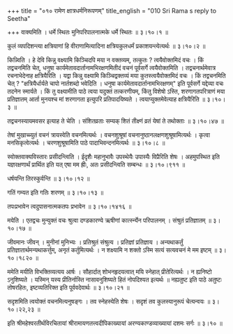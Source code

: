 +++
title = "०१० रामेण क्षात्रधर्मनिरूपणम्"
title_english = "010 Sri Rama s reply to Seetha"

+++
वाक्यमिति । धर्मे स्थितः मुनिपरिपालनात्मके धर्मे स्थितः  ॥  ३।१०।१  ॥   

  

कुलं व्यपदिशन्त्या क्षत्रियाणां हि वीराणामित्यादिना क्षत्रियकुलधर्मं प्रकाशयन्त्येत्यर्थः  ॥  ३।१०।२  ॥   

  

किन्न्विति । हे देवि किन्नु वक्ष्यामि किञ्चिदपि मया न वक्तव्यम्, तत्कुतः ? त्वयैवोक्तमिदं वचः । किं तद्वचनमिति चेत्, धनुषा कार्यमेतावदार्तानामभिरक्षणमितीदं वचनं पूर्वसर्गे त्वयैवोक्तमिति । तद्वचनार्थमेवात्र रचनाभेदेनाह क्षत्रियैरिति । यद्वा किन्नु वक्ष्यामि किञ्चिद्वक्तव्यं मया कुतस्त्वयैवोक्तमिदं वचः । किं तद्वचनमिति चेत् ? "क्षत्रियैर्धार्यते चापो नार्तशब्दो भवेदिति । धनुषा कार्यमेतावदार्तानामभिरक्षणम्" इति पूर्वसर्गे यद्देव्या वचः तदनेन स्मार्यते । किं तु वक्ष्यामीति पाठे त्वया यदुक्तं तत्करणीयम्, किंतु विशेषो ऽस्ति, शरणागतपरित्राणं मया प्रतिज्ञातम् आर्ता मुनयश्च मां शरणागता इत्युपरि प्रतिपादयिष्यते । त्वयाप्युक्तमेवेत्याह क्षत्रियैरिति  ॥  ३।१०।३  ॥   

  

तद्वचनस्यायमवसर इत्याह ते चेति । संशितव्रताः सम्यक् शितं तीक्ष्णं व्रतं येषां ते तथोक्ताः  ॥  ३।१०।४७  ॥   

  

तेषां मुखाच्च्युतं वचनं त्रायस्वेति वचनमित्यर्थः । वचनशुश्रूषां वचनानुष्ठानलक्षणशुश्रूषामित्यर्थः । कृत्वा मनसिकृत्वेत्यर्थः । चरणशुश्रूषामिति पाठे पादाभिवन्दनमित्यर्थः  ॥  ३।१०।८  ॥   

  

स्वोक्तवाक्यविस्तारः प्रसीदन्त्विति । ईदृशैः महानुभावैः उपस्थेयैः उपास्यैः विप्रैरिति शेषः । अहमुपस्थित इति यज्ञरक्षणार्थं प्रार्थित इति यत् एषा मम ह्रीः, अतः प्रसीदन्त्विति सम्बन्धः  ॥  ३।१०।९११  ॥   

  

धर्षयन्ति तिरस्कुर्वन्ति  ॥  ३।१०।१२  ॥   

  

गतिं गम्यत इति गतिः शरणम्  ॥  ३।१०।१३  ॥   

  

तपःप्रभावेन त्वदुपासनात्मकतपः प्रभावेन  ॥  ३।१०।१४१६  ॥   

  

मयेति । एतद्वचः मुन्युक्तं वचः श्रुत्वा दण्डकारण्ये ऋषीणां कार्त्स्न्येन परिपालनम् । संश्रुतं प्रतिज्ञातम्  ॥  ३।१०।१७  ॥   

  

जीवमानः जीवन् । मुनीनां मुनिभ्यः । प्रतिश्रुतं संश्रुत्य । प्रतिज्ञां प्रतिज्ञाय । अन्यथाकर्तुं प्रतिज्ञातार्थमन्यथाकर्त्तुम्, अनृतं कर्तुमित्यर्थः । न शक्ष्यामि न शक्तो ऽस्मि सत्यं सत्यवचनं मे मम इष्टम्  ॥  ३।१०।१८२०  ॥   

  

ममेति मयीति विभक्तिव्यत्यय आर्षः । सौहार्दात् शोभनहृदयत्वात् मयि स्नेहात् प्रीतेरित्यर्थः । न ह्यनिष्टो ऽनुशिष्यते । यस्मिन् यस्य प्रीतिर्नास्ति नासावनुशिष्यते हितं नोपदिश्यत इत्यर्थः  ॥  नह्यतुष्ट इति पाठे अतुष्टः तोषरहितः, इष्टव्यतिरिक्त इति पूर्ववदेवार्थः  ॥  ३।१०।२१  ॥   

  

सदृशमिति त्वयोक्तं वचनमित्यनुषङ्गः । तव स्नेहस्येति शेषः । सदृशं तव कुलस्यानुरूपं चेत्यन्वयः  ॥  ३।१०।२२,२३  ॥   

  

इति श्रीमहेश्वरतीर्थविरचितायां श्रीरामायणतत्त्वदीपिकाख्यायां अरण्यकाण्डव्याख्यायां दशमः सर्गः  ॥  ३।१०  ॥   

  

